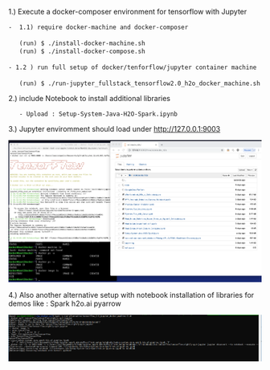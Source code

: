 

   1.) Execute a docker-composer environment for tensorflow with Jupyter

    -  1.1) require docker-machine and docker-composer
     
       (run) $ ./install-docker-machine.sh
       (run) $ ./install-docker-compose.sh 

    - 1.2 ) run full setup of docker/tenforflow/jupyter container machine

       (run) $ ./run-jupyter_fullstack_tensorflow2.0_h2o_docker_machine.sh



   2.) include Notebook to install additional libraries

       - Upload : Setup-System-Java-H2O-Spark.ipynb


   3.) Jupyter enviromment should load under http://127.0.0.1:9003

  ![alt text](images/Docker_container_TensorFlow_Jupyter_h2o.ai_example_image.png?raw=true "Docker Container Jupyter TenforFlow H2o.ai")
  
  
  
   4.) Also another alternative setup with notebook installation of libraries for demos like : Spark h2o.ai pyarrow
   
  ![alt text](images/Run-Alternative-Execute-Notebook-Capture.PNG?raw=true "Alternative Docker container with jupyer notebook Setup-System-Java-Spark-h2o.ai-pyarrow.ipynb run")
